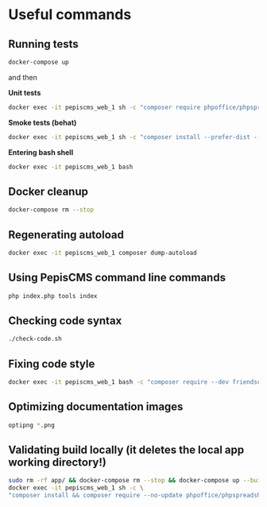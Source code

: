 # Useful commands

## Running tests

```bash
docker-compose up
```

and then

**Unit tests**

```bash
docker exec -it pepiscms_web_1 sh -c "composer require phpoffice/phpspreadsheet 1.5.* --prefer-dist --prefer-stable && ./vendor/bin/phpunit -c ./vendor/piotrpolak/pepiscms/phpunit.xml.dist"
```

**Smoke tests (behat)**

```bash
docker exec -it pepiscms_web_1 sh -c "composer install --prefer-dist --prefer-stable && vendor/bin/behat"
```

**Entering bash shell**

```bash
docker exec -it pepiscms_web_1 bash
```

## Docker cleanup

```bash
docker-compose rm --stop
```

## Regenerating autoload

```bash
docker exec -it pepiscms_web_1 composer dump-autoload
```

## Using PepisCMS command line commands

```bash
php index.php tools index
```

## Checking code syntax

```bash
./check-code.sh
```

## Fixing code style

```bash
docker exec -it pepiscms_web_1 bash -c "composer require --dev friendsofphp/php-cs-fixer \"2.2.*\" && ./vendor/bin/php-cs-fixer fix"
```

## Optimizing documentation images

```bash
optipng *.png
```

## Validating build locally (it deletes the local app working directory!)

```bash
sudo rm -rf app/ && docker-compose rm --stop && docker-compose up --build && \
docker exec -it pepiscms_web_1 sh -c \
"composer install && composer require --no-update phpoffice/phpspreadsheet 1.5.* && ./vendor/bin/phpunit -c ./vendor/piotrpolak/pepiscms/phpunit.xml.dist && vendor/bin/behat"
```